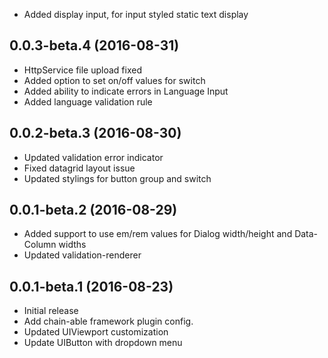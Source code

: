 * Added display input, for input styled static text display

<a name="0.0.3-beta.4"></a>
## 0.0.3-beta.4 (2016-08-31)

* HttpService file upload fixed
* Added option to set on/off values for switch
* Added ability to indicate errors in Language Input
* Added language validation rule


<a name="0.0.2-beta.3"></a>
## 0.0.2-beta.3 (2016-08-30)

* Updated validation error indicator
* Fixed datagrid layout issue
* Updated stylings for button group and switch


<a name="0.0.1-beta.2"></a>
## 0.0.1-beta.2 (2016-08-29)

* Added support to use em/rem values for Dialog width/height and Data-Column widths
* Updated validation-renderer


<a name="0.0.1-beta.1"></a>
## 0.0.1-beta.1 (2016-08-23)

* Initial release
* Add chain-able framework plugin config.
* Updated UIViewport customization
* Update UIButton with dropdown menu
